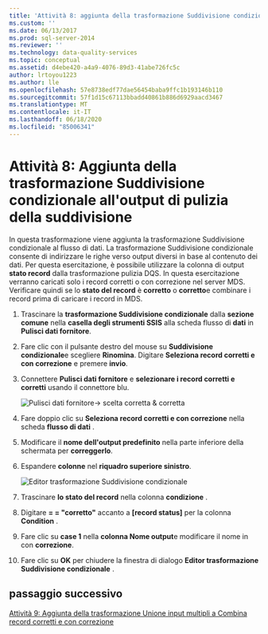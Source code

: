 ```yaml
---
title: 'Attività 8: aggiunta della trasformazione Suddivisione condizionale a Split output di pulizia | Microsoft Docs'
ms.custom: ''
ms.date: 06/13/2017
ms.prod: sql-server-2014
ms.reviewer: ''
ms.technology: data-quality-services
ms.topic: conceptual
ms.assetid: d4ebe420-a4a9-4076-89d3-41abe726fc5c
author: lrtoyou1223
ms.author: lle
ms.openlocfilehash: 57e8738edf77dae56454baba9ffc1b193146b110
ms.sourcegitcommit: 57f1d15c67113bbadd40861b886d6929aacd3467
ms.translationtype: MT
ms.contentlocale: it-IT
ms.lasthandoff: 06/18/2020
ms.locfileid: "85006341"
---
```

# <a name="task-8-adding-conditional-split-transform-to-split-cleansing-output"></a>Attività 8: Aggiunta della trasformazione Suddivisione condizionale all'output di pulizia della suddivisione
  In questa trasformazione viene aggiunta la trasformazione Suddivisione condizionale al flusso di dati. La trasformazione Suddivisione condizionale consente di indirizzare le righe verso output diversi in base al contenuto dei dati. Per questa esercitazione, è possibile utilizzare la colonna di output **stato record** dalla trasformazione pulizia DQS. In questa esercitazione verranno caricati solo i record corretti o con correzione nel server MDS. Verificare quindi se lo **stato del record** è **corretto** o **corretto**e combinare i record prima di caricare i record in MDS.  
  
1.  Trascinare la **trasformazione Suddivisione condizionale** dalla **sezione comune** nella **casella degli strumenti SSIS** alla scheda flusso di **dati** in **Pulisci dati fornitore**.  
  
2.  Fare clic con il pulsante destro del mouse su **Suddivisione condizionale**e scegliere **Rinomina**. Digitare **Seleziona record corretti e con correzione** e premere **invio**.  
  
3.  Connettere **Pulisci dati fornitore** e **selezionare i record corretti e corretti** usando il connettore blu.  
  
     ![Pulisci dati fornitore-> scelta corretta & corretta](../../2014/tutorials/media/et-addingcsttosplitcleansingoutput-01.jpg "Pulisci dati fornitore -> Scegliere Corretti Con correzione")  
  
4.  Fare doppio clic su **Seleziona record corretti e con correzione** nella scheda **flusso di dati** .  
  
5.  Modificare il **nome dell'output predefinito** nella parte inferiore della schermata per **correggerlo**.  
  
6.  Espandere **colonne** nel **riquadro superiore sinistro**.  
  
     ![Editor trasformazione Suddivisione condizionale](../../2014/tutorials/media/et-addingcsttosplitcleansingoutput-02.jpg "Editor trasformazione Suddivisione condizionale")  
  
7.  Trascinare **lo stato del record** nella colonna **condizione** .  
  
8.  Digitare **= = "corretto"** accanto a **[record status]** per la colonna **Condition** .  
  
9. Fare clic su **case 1** nella **colonna Nome output**e modificare il nome in con **correzione**.  
  
10. Fare clic su **OK** per chiudere la finestra di dialogo **Editor trasformazione Suddivisione condizionale** .  
  
## <a name="next-step"></a>passaggio successivo  
 [Attività 9: Aggiunta della trasformazione Unione input multipli a Combina record corretti e con correzione](../../2014/tutorials/task-9-adding-union-all-transform-to-combine-correct-and-corrected-records.md)  
  
  
